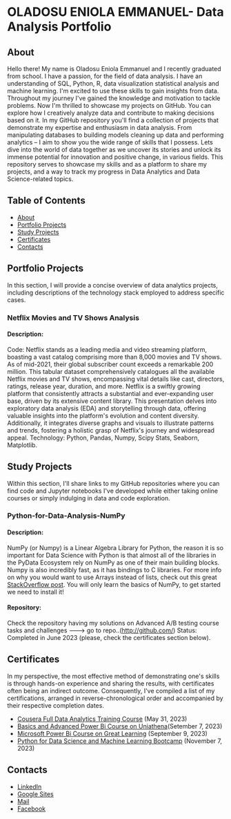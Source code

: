 # OLADOSU ENIOLA EMMANUEL- Data Analysis Portfolio
## About
Hello there! My name is Oladosu Eniola Emmanuel and I recently graduated from school. I have a passion, for the field of data analysis. I have an understanding of SQL, Python, R, data visualization statistical analysis and machine learning. I'm excited to use these skills to gain insights from data. 
Throughout my journey I've gained the knowledge and motivation to tackle problems. Now I'm thrilled to showcase my projects on GitHub. You can explore how I creatively analyze data and contribute to making decisions based on it.
In my GitHub repository you'll find a collection of projects that demonstrate my expertise and enthusiasm in data analysis. From manipulating databases to building models cleaning up data and performing analytics – I aim to show you the wide range of skills that I possess. Lets dive into the world of data together as we uncover its stories and unlock its immense potential for innovation and positive change, in various fields.
This repository serves to showcase my skills and as a platform to share my projects, and a way to track my progress in Data Analytics and Data Science-related topics.
## Table of Contents
- [About](#About)
- [Portfolio Projects](#Portfolio-Projects)
- [Study Projects](#Study-Projects)
- [Certificates](#Certificates)
- [Contacts](#Contacts)

## Portfolio Projects
In this section, I will provide a concise overview of data analytics projects, including descriptions of the technology stack employed to address specific cases.
### Netflix Movies and TV Shows Analysis
#### Description:
Code: 
Netflix stands as a leading media and video streaming platform, boasting a vast catalog comprising more than 8,000 movies and TV shows. As of mid-2021, their global subscriber count exceeds a remarkable 200 million. This tabular dataset comprehensively catalogues all the available Netflix movies and TV shows, encompassing vital details like cast, directors, ratings, release year, duration, and more. Netflix is a swiftly growing platform that consistently attracts a substantial and ever-expanding user base, driven by its extensive content library. This presentation delves into exploratory data analysis (EDA) and storytelling through data, offering valuable insights into the platform's evolution and content diversity. Additionally, it integrates diverse graphs and visuals to illustrate patterns and trends, fostering a holistic grasp of Netflix's journey and widespread appeal.
Technology: Python, Pandas, Numpy, Scipy Stats, Seaborn, Matplotlib.

## Study Projects
Within this section, I'll share links to my GitHub repositories where you can find code and Jupyter notebooks I've developed while either taking online courses or simply indulging in data and code exploration.
### Python-for-Data-Analysis-NumPy
#### Description: 
NumPy (or Numpy) is a Linear Algebra Library for Python, the reason it is so important for Data Science with Python is that almost all of the libraries in the PyData Ecosystem rely on NumPy as one of their main building blocks.
Numpy is also incredibly fast, as it has bindings to C libraries. For more info on why you would want to use Arrays instead of lists, check out this great [StackOverflow post](http://stackoverflow.com/questions/993984/why-numpy-instead-of-python-lists). You will only learn the basics of NumPy, to get started we need to install it!
#### Repository: 
Check the repository having my solutions on Advanced A/B testing course tasks and challenges ---> go to repo..(http://github.com/)
Status: Completed in June 2023 (please, check the certificates section below).

  

## Certificates
In my perspective, the most effective method of demonstrating one's skills is through hands-on experience and sharing the results, with certificates often being an indirect outcome. Consequently, I've compiled a list of my certifications, arranged in reverse-chronological order and accompanied by their respective completion dates.

- [Cousera Full Data Analytics Training Course](https://drive.google.com/file/d/11dLzWSC2pH6It2gZNJhogdgDMZY9OPMW/view?usp=sharing) (May 31, 2023)
- [Basics and Advanced Power Bi Course on Uniathena](https://drive.google.com/file/d/1cx7Mzr4cswfRXy6aKNYtuyPL3Sdtli75/view?usp=sharing)(Setember 7, 2023)
- [Microsoft Power Bi Course on Great Learning](https://drive.google.com/file/d/1cSGa-eUYra3egpjqmZF371LYHnlIYALe/view?usp=sharing) (September 9, 2023)
- [Python for Data Science and Machine Learning Bootcamp](https://drive.google.com/file/d/1Rb11DDn6Lp-jqDwXla4W6TmjTlG7t27E/view?usp=sharing) (November 7, 2023)


## Contacts
- [LinkedIn](https://linkedin.com/in/eniola-emmanuel)
- [Google Sites](https://sites.google.com/view/dataanalystportfolio/home)
- [Mail](https://gmail.com/oladosu895@gmail.com)
- [Facebook](https://facebook.com/oladosueniolaemmanuel)
